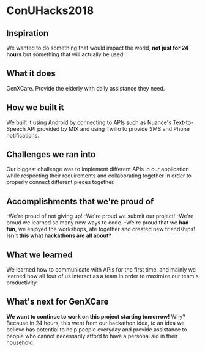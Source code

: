 # ConUHacks2018

## Inspiration
We wanted to do something that would impact the world, **not just for 24 hours** but something that will actually be used!

## What it does
GenXCare. Provide the elderly with daily assistance they need.

## How we built it
We built it using Android by connecting to APIs such as Nuance's Text-to-Speech API provided by MIX and using Twilio to provide SMS and Phone notifications.

## Challenges we ran into
Our biggest challenge was to implement different APIs in our application while respecting their requirements and collaborating together in order to properly connect different pieces together. 

## Accomplishments that we're proud of
-We're proud of not giving up!
-We're proud we submit our project!
-We're proud we learned so many new ways to code.
-We're proud that we **had fun**, we enjoyed the workshops, ate together and created new friendships!
**Isn't this what hackathons are all about?**

## What we learned
We learned how to communicate with APIs for the first time, and mainly we learned how all four of us interact as a team in order to maximize our team's productivity. 

## What's next for GenXCare
**We want to continue to work on this project starting tomorrow!** Why? Because in 24 hours, this went from our hackathon idea, to an idea we believe has potential to help people everyday and provide assistance to people who cannot necessarily afford to have a personal aid in their household. 
